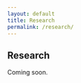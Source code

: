 ```yaml
---
layout: default
title: Research
permalink: /research/
---
```


<div class="container">
  <div class="right-column">
    <h2>Research</h2>
    <p>Coming soon.</p>
  </div>
</div>